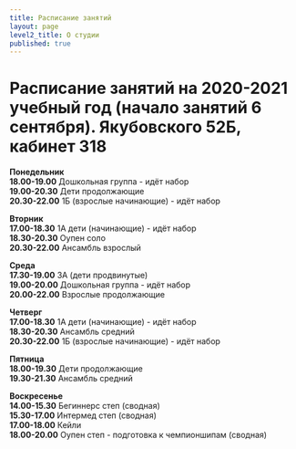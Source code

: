 ```yaml
---
title: Расписание занятий
layout: page
level2_title: О студии
published: true
---
```











# Расписание занятий на 2020-2021 учебный год (начало занятий 6 сентября). Якубовского 52Б, кабинет 318

**Понедельник**           
**18.00-19.00** Дошкольная группа  - идёт набор     
**19.00-20.30** Дети продолжающие           
**20.30-22.00** 1Б (взрослые начинающие)  - идёт набор           
   
   
**Вторник**   
**17.00-18.30** 1А дети (начинающие)  - идёт набор          
**18.30-20.30** Оупен соло       
**20.30-22.00** Ансамбль взрослый    

**Среда**    
**17.30-19.00** 3А (дети продвинутые)           
**19.00-20.00** Дошкольная группа  - идёт набор       
**20.00-22.00** Взрослые продолжающие     

**Четверг**     
**17.00-18.30** 1А дети (начинающие)  - идёт набор    
**18.30-20.30** Ансамбль средний    
**20.30-22.00** 1Б (взрослые начинающие)   - идёт набор     
 
**Пятница**           
**18.00-19.30** Дети продолжающие  
**19.30-21.30** Ансамбль средний        


**Воскресенье**    
**14.00-15.30** Бегиннерс степ (сводная)    
**15.30-17.00** Интермед степ (сводная)    
**17.00-18.00** Кейли     
**18.00-20.00** Оупен степ - подготовка к чемпионшипам (сводная)
